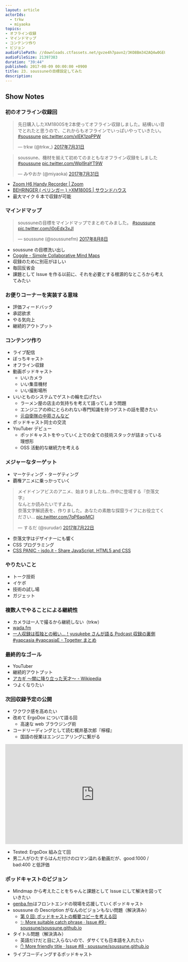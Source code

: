 ```yaml
---
layout: article
actorIds:
  - trkw
  - miyaoka
topics:
- オフライン収録
- マインドマップ
- コンテンツ作り
- ビジョン
audioFilePath: //downloads.ctfassets.net/gvze4h7pavn2/3KO8Bm342AQ4w0GEUeG0WM/59149a0c76b31c2372b9379192903755/23.mp3
audioFileSize: 21397383
duration: "39:44"
published: 2017-08-09 00:00:00 +0900
title: 23. soussuneの目標設定してみた
description:
---
```


## Show Notes

### 初のオフライン収録回

<blockquote class="twitter-tweet" data-lang="ja"><p lang="ja" dir="ltr">先日購入したXM1800Sを2本使ってオフライン収録しました。結構いい音でとれたと思うので、これからもオフラインでいっぱいやっていきたい。 <a href="https://twitter.com/hashtag/soussune?src=hash">#soussune</a> <a href="https://t.co/xlEK1zqPPW">pic.twitter.com/xlEK1zqPPW</a></p>&mdash; trkw (@trkw_) <a href="https://twitter.com/trkw_/status/891989774797385728">2017年7月31日</a></blockquote>

<blockquote class="twitter-tweet" data-lang="ja"><p lang="ja" dir="ltr">soussune、機材を揃えて初めてのまともなオフライン収録をしました <a href="https://twitter.com/hashtag/soussune?src=hash">#soussune</a> <a href="https://t.co/WpI9raYT9W">pic.twitter.com/WpI9raYT9W</a></p>&mdash; みやおか (@miyaoka) <a href="https://twitter.com/miyaoka/status/891983171864088576">2017年7月31日</a></blockquote>

* [Zoom H6 Handy Recorder \| Zoom](https://www.zoom.co.jp/ja/products/field-video-recording/field-recording/h6-handy-recorder)
* [BEHRINGER ( ベリンガー ) >XM1800S \| サウンドハウス](http://www.soundhouse.co.jp/products/detail/item/19368/)
* 最大マイク 6 本で収録が可能

### マインドマップ

<blockquote class="twitter-tweet" data-lang="ja"><p lang="ja" dir="ltr">soussuneの目標をマインドマップでまとめてみました。 <a href="https://twitter.com/hashtag/soussune?src=hash">#soussune</a> <a href="https://t.co/i0oEdx3xJl">pic.twitter.com/i0oEdx3xJl</a></p>&mdash; soussune (@soussunefm) <a href="https://twitter.com/soussunefm/status/894811650464690177">2017年8月8日</a></blockquote>

* soussune の目標洗い出し
* [Coggle - Simple Collaborative Mind Maps](https://coggle.it/)
* 収録のために別荘がほしい
* 毎回反省会
* 課題として Issue を作る以前に、それを必要とする根源的なところから考えてみたい

### お便りコーナーを実装する意味

* 評価フィードバック
* 承認欲求
* やる気向上
* 継続的アウトプット

### コンテンツ作り

* ライブ配信
* ぼっちキャスト
* オフライン収録
* 動画ポッドキャスト
  * いいカメラ
  * いい集音機材
  * いい撮影場所
* いいとものシステムでゲストの輪を広げたい
  * ラーメン屋の店主の気持ちを考えて語ってしまう問題
  * エンジニアの枠にとらわれない専門知識を持つゲストの話を聞きたい
  * [元自衛隊の中筋さんなど](/episode/11/)
* ポッドキャスト同士の交流
* YouTuber デビュー
  * ポッドキャストをやっていく上での全ての技術スタックが詰まっている理想形
  * OSS 活動的な継続力を考える

### メジャーなターゲット

* マーケティング・ターゲティング
* 覇権アニメに乗っかっていく

<blockquote class="twitter-tweet" data-lang="ja"><p lang="ja" dir="ltr">メイドインアビスのアニメ、始まりましたね…作中に登場する『奈落文字』<br>なんとか読みたいですよね。<br>奈落文字解読表を、作りました。あなたの素敵な探窟ライフにお役立てください… <a href="https://t.co/7qP6aqiMCl">pic.twitter.com/7qP6aqiMCl</a></p>&mdash; するだ (@surudar) <a href="https://twitter.com/surudar/status/888668644598628353">2017年7月22日</a></blockquote>

* 奈落文字はデザイナーにも響く
* CSS プログラミング
* [CSS PANIC - jsdo.it - Share JavaScript, HTML5 and CSS](http://jsdo.it/GeckoTang/4rXg)

### やりたいこと

* トーク技術
* イケボ
* 技術の試し場
* ガジェット

### 複数人でやることによる継続性

* カメラは一人で撮るから継続しない（trkw）
* [wada.fm](http://www.wada.fm/)
* [一人収録は孤独との戦い…！yusukebe さんが語る Podcast 収録の裏側 #yapcasia #yapcasiaE - Togetter まとめ](https://togetter.com/li/863485)

### 最終的なゴール

* YouTuber
* 継続的アウトプット
* [アカギ 〜闇に降り立った天才〜 - Wikipedia](https://ja.wikipedia.org/wiki/%E3%82%A2%E3%82%AB%E3%82%AE_%E3%80%9C%E9%97%87%E3%81%AB%E9%99%8D%E3%82%8A%E7%AB%8B%E3%81%A3%E3%81%9F%E5%A4%A9%E6%89%8D%E3%80%9C)
* つよくなりたい

### 次回収録予定の公開

* ワクワク感を高めたい
* 改めて ErgoDox について語る回
  * 高速な web ブラウジング術
* コードリーディングとして読む梶井基次郎『檸檬』
  * 国語の授業はエンジニアリングに繋がる

<iframe width="560" height="315" src="https://www.youtube.com/embed/00XoEWDcQaE" frameborder="0" allowfullscreen></iframe>

* Tested: ErgoDox 組み立て回
* 男二人がひたすらはんだ付けのロマン溢れる動画だが、good:1000 / bad:400 と低評価

### ポッドキャストのビジョン

* Mindmap から考えたことをちゃんと課題として Issue にして解決を図っていきたい
* [genba.fm](https://genba.fm/)はフロントエンドの現場を応援していくポッドキャスト
* soussune の Description がなんのビジョンもない問題（解決済み）
  * [第 0 回: ポッドキャストの概要コピーを考える回](/episode/0/)
  * [✨ More suitable catch phrase · Issue #9 · soussune/soussune.github.io](https://github.com/soussune/soussune.github.io/issues/9)
* タイトル問題（解決済み）
  * 英語だけだと目に入らないので、ダサくても日本語を入れたい
  * [✋ More friendly title · Issue #8 · soussune/soussune.github.io](https://github.com/soussune/soussune.github.io/issues/8)
* ライブコーディングするポッドキャスト
